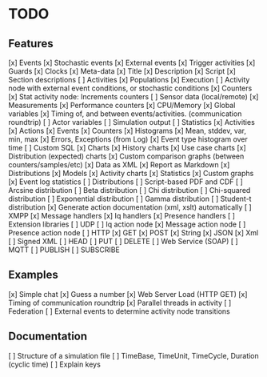 TODO
========

Features
-------------

[x] Events
	[x] Stochastic events
	[x] External events
	[x] Trigger activities
	[x] Guards
	[x] Clocks
[x] Meta-data
	[x] Title
	[x] Description
	[x] Script
	[x] Section descriptions
[ ] Activities
	[x] Populations
	[x] Execution
	[ ] Activity node with external event conditions, or stochastic conditions
	[x] Counters
	[x] Stat activity node: Increments counters
	[ ]	Sensor data (local/remote)
	[x] Measurements
	[x] Performance counters
	[x] CPU/Memory
	[x] Global variables
	[x] Timing of, and between events/activities. (communication roundtrip)
	[ ] Actor variables
[ ] Simulation output
	[ ] Statistics
		[x] Activities
		[x] Actions
		[x] Events
		[x] Counters
		[x] Histograms
		[x] Mean, stddev, var, min, max
		[x] Errors, Exceptions (from Log)
		[x] Event type histogram over time
		[ ] Custom SQL
	[x] Charts
		[x] History charts
		[x] Use case charts
		[x] Distribution (expected) charts
		[x] Custom comparison graphs (between counters/samples/etc)
	[x] Data as XML
	[x] Report as Markdown
		[x] Distributions
		[x] Models
		[x] Activity charts
		[x] Statistics
		[x] Custom graphs
		[x] Event log statistics
[ ] Distributions
	[ ] Script-based PDF and CDF
	[ ] Arcsine distribution
	[ ] Beta distribution
	[ ] Chi distribution
	[ ] Chi-squared distribution
	[ ] Exponential distribution
	[ ] Gamma distribution
	[ ] Student-t distribution
[x] Generate action documentation (xml, xslt) automatically
[ ] XMPP
	[x] Message handlers
	[x] Iq handlers
	[x] Presence handlers
	[ ] Extension libraries
	[ ] UDP
	[ ] Iq action node
	[x] Message action node
	[ ] Presence action node
[ ] HTTP
	[x] GET
	[x] POST
		[x] String
		[x] JSON
		[x] Xml
		[ ] Signed XML
	[ ] HEAD
	[ ] PUT
	[ ] DELETE
	[ ] Web Service (SOAP)
[ ] MQTT
	[ ] PUBLISH
	[ ] SUBSCRIBE

Examples
--------------

[x] Simple chat
[x] Guess a number
[x] Web Server Load (HTTP GET)
[x] Timing of communication roundtrip
[x] Parallel threads in activity
[ ] Federation
[ ] External events to determine activity node transitions

Documentation
--------------------

[ ] Structure of a simulation file
[ ] TimeBase, TimeUnit, TimeCycle, Duration (cyclic time)
[ ] Explain keys

